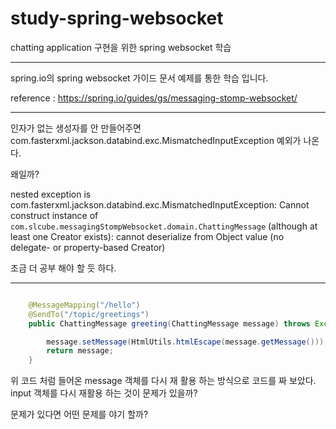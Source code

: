 # study-spring-websocket
chatting application 구현을 위한 spring websocket 학습

---

spring.io의 spring websocket 가이드 문서 예제를 통한 학습 입니다.

reference : https://spring.io/guides/gs/messaging-stomp-websocket/

--- 

인자가 없는 생성자를 안 만들어주면  
com.fasterxml.jackson.databind.exc.MismatchedInputException 예외가 나온다.  

왜일까?  

nested exception is com.fasterxml.jackson.databind.exc.MismatchedInputException: Cannot construct instance of `com.slcube.messagingStompWebsocket.domain.ChattingMessage` (although at least one Creator exists): cannot deserialize from Object value (no delegate- or property-based Creator)  

조금 더 공부 해야 할 듯 하다.  

--- 

```java

    @MessageMapping("/hello")
    @SendTo("/topic/greetings")
    public ChattingMessage greeting(ChattingMessage message) throws Exception {

        message.setMessage(HtmlUtils.htmlEscape(message.getMessage()));
        return message;
    }
```

위 코드 처럼 들어온 message 객체를 다시 재 활용 하는 방식으로 코드를 짜 보았다.  
input 객체를 다시 재활용 하는 것이 문제가 있을까?  

문제가 있다면 어떤 문제를 야기 할까? 